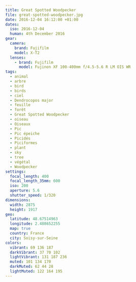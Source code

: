 ```yaml
---
title: Great Spotted Woodpecker
file: great-spotted-woodpecker.jpg
date: 2016-12-04 16:12:00 +01:00
dates:
  iso: 2016-12-04
  human: 4th December 2016
gear:
  camera:
    brand: Fujifilm
    model: X-T2
  lenses:
    - brand: Fujifilm
      model: Fujinon XF 100-400mm f/4.5-5.6 R LM OIS WR
tags:
  - animal
  - arbre
  - bird
  - birds
  - ciel
  - Dendrocopos major
  - feuille
  - forêt
  - Great Spotted Woodpecker
  - oiseau
  - Oiseaux
  - Pic
  - Pic épeiche
  - Picidés
  - Piciformes
  - plant
  - sky
  - tree
  - végétal
  - Woodpecker
settings:
  focal_length: 400
  focal_length_35mm: 600
  iso: 200
  aperture: 5.6
  shutter_speed: 1/320
dimensions:
  width: 2875
  height: 1917
geo:
  latitude: 48.67514963
  longitude: 2.488652255
  map: true
  country: France
  city: Soisy-sur-Seine
colors:
  vibrant: 69 136 187
  darkVibrant: 37 70 102
  lightVibrant: 131 187 236
  muted: 101 134 170
  darkMuted: 62 44 28
  lightMuted: 122 164 195
---
```



